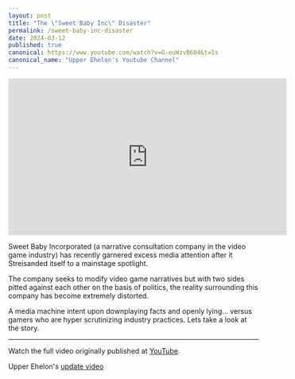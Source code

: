 ```yaml
---
layout: post
title: "The \"Sweet Baby Inc\" Disaster"
permalink: /sweet-baby-inc-disaster
date: 2024-03-12
published: true
canonical: https://www.youtube.com/watch?v=G-euWzvB684&t=1s
canonical_name: "Upper Ehelon's Youtube Channel"
---
```

<iframe width="560" height="315" src="https://www.youtube.com/embed/G-euWzvB684?si=tX4dy5ZwhFmyIqGy" title="YouTube video player" frameborder="0" allow="accelerometer; autoplay; clipboard-write; encrypted-media; gyroscope; picture-in-picture; web-share" allowfullscreen></iframe>

Sweet Baby Incorporated (a narrative consultation company in the video game industry) has recently garnered excess media attention after it Streisanded itself to a mainstage spotlight.

The company seeks to modify video game narratives but with two sides pitted against each other on the basis of politics, the reality surrounding this company has become extremely distorted.

A media machine intent upon downplaying facts and openly lying... versus gamers who are hyper scrutinizing industry practices. Lets take a look at the story.

---

Watch the full video originally published at [YouTube](https://www.youtube.com/watch?v=G-euWzvB684&t=1s).

Upper Ehelon's [update video](https://www.youtube.com/watch?v=rJ6E_WHr6t0)